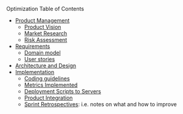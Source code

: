Optimization Table of Contents

* [Product Management]()
  * [Product Vision](wiki/1-vision.md)
  * [Market Research](wiki/5-market_search.md)
  * [Risk Assessment](wiki/4-risks.md)
* [Requirements]()
  * [Domain model](wiki/2-domain-analysis.md)
  * [User stories](https://github.com/softeng-feup/ds-meic2/labels/team%204)
* [Architecture and Design](wiki/3-architecture.md)
* [Implementation]()
  * [Coding guidelines](wiki/6-git_workflow.md)
  * [Metrics Implemented](wiki/metrics-implemented.md)
  * [Deployment Scripts to Servers](wiki/web-app.md)
  * [Product Integration](wiki/integration-task.md)
  * [Sprint Retrospectives](wiki/sprint_log.md): i.e. notes on what and how to improve

